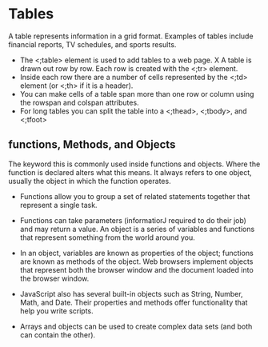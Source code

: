 # Tables

A table represents information in a grid format.
Examples of tables include financial reports, TV
schedules, and sports results.

+ The <;table> element is used to add tables to a web
page.
X A table is drawn out row by row. Each row is created
with the <;tr> element.
+ Inside each row there are a number of cells
represented by the <;td> element (or <;th> if it is a
header).
+ You can make cells of a table span more than one row
or column using the rowspan and colspan attributes.
+ For long tables you can split the table into a <;thead>,
<;tbody>, and <;tfoot>

## functions, Methods, and Objects

 The keyword this is commonly used inside functions and objects.
Where the function is declared alters what this means. It always refers
to one object, usually the object in which the function operates.

+ Functions allow you to group a set of related
statements together that represent a single task.
+ Functions can take parameters (informatiorJ required
to do their job) and may return a value.
An object is a series of variables and functions that
represent something from the world around you.

+ In an object, variables are known as properties of the
object; functions are known as methods of the object.
Web browsers implement objects that represent both
the browser window and the document loaded into the
browser window.

+ JavaScript also has several built-in objects such as
String, Number, Math, and Date. Their properties and
 methods offer functionality that help you write scripts.

+ Arrays and objects can be used to create complex data
sets (and both can contain the other).
